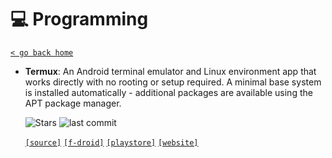 # 💻 Programming
[`< go back home`](../README.md)

- **Termux**: An Android terminal emulator and Linux environment app that works directly with no rooting or setup required. A minimal base system is installed automatically - additional packages are available using the APT package manager.

    ![Stars](https://badgen.net/github/stars/termux/termux-app) ![last commit](https://img.shields.io/github/last-commit/termux/termux-app)

    [`[source]`](https://github.com/termux/termux-app "source") [`[f-droid]`](https://f-droid.org/packages/com.termux "f-droid") [`[playstore]`](https://play.google.com/store/apps/details?id=com.termux "playstore") [`[website]`](https://termux.com "website")